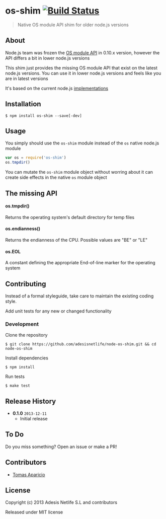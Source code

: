 # os-shim [![Build Status](https://secure.travis-ci.org/AdesisNetlife/node-os-shim.png?branch=master)](http://travis-ci.org/AdesisNetlife/node-os-shim)

> Native OS module API shim for older node.js versions

## About 

Node.js team was frozen the [OS module API][1] in 0.10.x version, however the API differs a bit in lower node.js versions

This shim just provides the missing OS module API that exist on the latest node.js versions. 
You can use it in lower node.js versions and feels like you are in latest versions

It's based on the current node.js [implementations][2]

## Installation

```
$ npm install os-shim --save[-dev]
```

## Usage

You simply should use the `os-shim` module instead of the `os` native node.js module

```js
var os = require('os-shim')
os.tmpdir()
```
You can mutate the `os-shim` module object without worring about it can create side effects in the native `os` module object

## The missing API

#### os.tmpdir()
Returns the operating system's default directory for temp files

#### os.endianness()
Returns the endianness of the CPU. Possible values are "BE" or "LE"

#### os.EOL
A constant defining the appropriate End-of-line marker for the operating system

## Contributing

Instead of a formal styleguide, take care to maintain the existing coding style.

Add unit tests for any new or changed functionality

### Development

Clone the repository
```shell
$ git clone https://github.com/adesisnetlife/node-os-shim.git && cd node-os-shim
```

Install dependencies
```shell
$ npm install
```

Run tests
```shell
$ make test
```

## Release History

- **0.1.0** `2013-12-11`
    - Initial release

## To Do

Do you miss something? Open an issue or make a PR!

## Contributors

* [Tomas Aparicio](http://github.com/h2non)

## License

Copyright (c) 2013 Adesis Netlife S.L and contributors

Released under MIT license

[1]: http://nodejs.org/api/os.html
[2]: https://github.com/joyent/node/blob/master/lib/os.js
